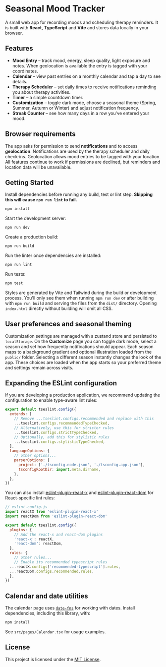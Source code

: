 # Seasonal Mood Tracker

A small web app for recording moods and scheduling therapy reminders. It is built
with **React**, **TypeScript** and **Vite** and stores data locally in your
browser.

## Features

- **Mood Entry** – track mood, energy, sleep quality, light exposure and notes.
  When geolocation is available the entry is tagged with your coordinates.
- **Calendar** – view past entries on a monthly calendar and tap a day to see
  details.
- **Therapy Scheduler** – set daily times to receive notifications reminding you
  about therapy activities.
- **Timer** – a simple countdown timer.
- **Customization** – toggle dark mode, choose a seasonal theme (Spring, Summer,
  Autumn or Winter) and adjust notification frequency.
- **Streak Counter** – see how many days in a row you've entered your mood.

## Browser requirements

The app asks for permission to send **notifications** and to access
**geolocation**. Notifications are used by the therapy scheduler and daily
check‑ins. Geolocation allows mood entries to be tagged with your location. All
features continue to work if permissions are declined, but reminders and
location data will be unavailable.

## Getting Started

Install dependencies before running any build, test or lint step. **Skipping this will cause `npm run lint` to fail.**

```bash
npm install
```

Start the development server:

```bash
npm run dev
```

Create a production build:

```bash
npm run build
```

Run the linter once dependencies are installed:

```bash
npm run lint
```

Run tests:

```bash
npm test
```

Styles are generated by Vite and Tailwind during the build or development process.
You'll only see them when running `npm run dev` or after building with `npm run build`
and serving the files from the `dist/` directory. Opening `index.html` directly
without building will omit all CSS.

## User preferences and seasonal theming

Customization settings are managed with a zustand store and persisted to
`localStorage`. On the **Customize** page you can toggle dark mode, select a
season and set how frequently notifications should appear. Each season maps to
a background gradient and optional illustration loaded from the `public/`
folder. Selecting a different season instantly changes the look of the app.
These choices are loaded when the app starts so your preferred theme and
settings remain across visits.

## Expanding the ESLint configuration

If you are developing a production application, we recommend updating the configuration to enable type-aware lint rules:

```js
export default tseslint.config({
  extends: [
    // Remove ...tseslint.configs.recommended and replace with this
    ...tseslint.configs.recommendedTypeChecked,
    // Alternatively, use this for stricter rules
    ...tseslint.configs.strictTypeChecked,
    // Optionally, add this for stylistic rules
    ...tseslint.configs.stylisticTypeChecked,
  ],
  languageOptions: {
    // other options...
    parserOptions: {
      project: ['./tsconfig.node.json', './tsconfig.app.json'],
      tsconfigRootDir: import.meta.dirname,
    },
  },
})
```

You can also install [eslint-plugin-react-x](https://github.com/Rel1cx/eslint-react/tree/main/packages/plugins/eslint-plugin-react-x) and [eslint-plugin-react-dom](https://github.com/Rel1cx/eslint-react/tree/main/packages/plugins/eslint-plugin-react-dom) for React-specific lint rules:

```js
// eslint.config.js
import reactX from 'eslint-plugin-react-x'
import reactDom from 'eslint-plugin-react-dom'

export default tseslint.config({
  plugins: {
    // Add the react-x and react-dom plugins
    'react-x': reactX,
    'react-dom': reactDom,
  },
  rules: {
    // other rules...
    // Enable its recommended typescript rules
  ...reactX.configs['recommended-typescript'].rules,
  ...reactDom.configs.recommended.rules,
  },
})
```

## Calendar and date utilities

The calendar page uses [`date-fns`](https://date-fns.org/) for working with
dates. Install dependencies, including this library, with:

```bash
npm install
```

See `src/pages/Calendar.tsx` for usage examples.

## License

This project is licensed under the [MIT License](LICENSE).
